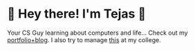 # 👋 Hey there! I'm Tejas 🚀

Your CS Guy learning about computers and life...
Check out my [portfolio+blog](https://screenager.vercel.app/blog).
I also try to manage [this](https://github.com/orgs/C3GECA/) at my college.
